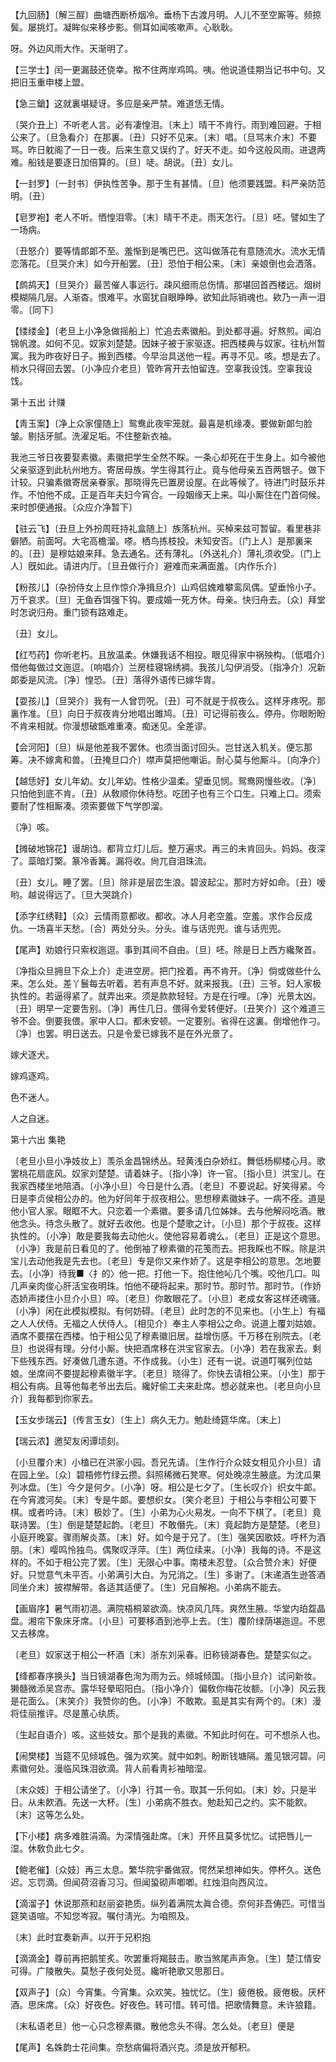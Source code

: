 <!-- { "loadSidebar": true } -->
【九回肠】〔解三酲〕曲塘西断桥烟冷。垂杨下古渡月明。人儿不至空厮等。频掠鬓。屡挑灯。凝眸似来移步影。侧耳如闻咳嗽声。心耿耿。

呀。外边风雨大作。天渐明了。 

【三学士】闰一更漏鼓还侥幸。揿不住两岸鸡鸣。咦。他说道佳期当记书中句。又把旧玉重申楼上盟。

【急三鎗】这就裏堪疑讶。多应是亲严禁。难道恁无情。

〔哭介丑上〕不听老人言。必有凄惶泪。〔末上〕晴干不肯行。雨到难回避。于相公来了。〔旦急看介〕在那裏。〔丑〕只好不见来。〔末〕唱。〔旦骂末介末〕不要骂。昨日躭阁了一日一夜。后来生意又误约了。好天不走。如今这般风雨。进退两难。船钱是要逐日加倍算的。〔旦〕唗。胡说。〔丑〕女儿。 

【一封罗】〔一封书〕伊执性苦争。那于生有甚情。〔旦〕他须要践盟。料严亲防范明。〔丑〕 

【皂罗袍】老人不听。恓惶泪零。〔末〕晴干不走。雨天怎行。〔旦〕呸。譬如生了一场病。

〔丑怒介〕要等情郞郞不至。羞惭到是嘴巴巴。这叫做落花有意随流水。流水无情恋落花。〔旦哭介末〕如今开船罢。〔丑〕恐怕于相公来。〔末〕亲娘倒也会洒落。 

【鹧鸪天】〔旦哭介〕最苦催人事远行。疎风细雨总伤情。那堪回首西楼远。烟树模糊隔几层。人渐杳。恨难平。水窗犹自眼睁睁。欲知此际销魂也。欸乃一声一泪零。〔同下〕 

【缕缕金】〔老旦上小净急做摇船上〕忙追去素徽船。到处都寻遍。好熬煎。闻泊锦帆渡。如何不见。奴家刘楚楚。因妹子被于家驱逐。把西楼典与奴家。往杭州暂寓。我为昨夜好日子。搬到西楼。今早治具送他一程。再寻不见。咳。想是去了。梢水只得回去罢。〔小净应介老旦〕管昨宵开去怕留连。空辜我设饯。空辜我设饯。 

第十五出
计赚

【靑玉案】〔净上众家僮随上〕鸳鸯此夜牢笼就。最喜是机缘凑。要做新郞匀脸皱。剔括牙腻。洗濯足垢。不住整新衣袖。

我池三爷日夜要娶素徽。素徽把学生全然不睬。一条心却死在于生身上。如今被他父亲驱逐到此杭州地方。寄居母族。学生得其行止。竟与他母亲五百两银子。做下计较。只骗素徽寄居亲眷家。那晓得先已置房设屋。在此等候了。待进门时鼓乐并作。不怕他不成。正是百年夫妇今宵合。一段姻缘天上来。叫小厮住在门首伺候。来时卽便通报。〔众应介净暂下〕 

【驻云飞】〔丑旦上外扮周旺持礼盒随上〕族落杭州。买棹来兹可暂留。看里巷非僻陋。前面呵。大宅高檐溜。嗏。栖鸟拣枝投。未知安否。〔门上人〕是那裏来的。〔丑〕是穆姑娘来拜。急去通名。还有薄礼。〔外送礼介〕薄礼须收受。〔门上人〕旣如此。请进内厅。〔旦丑做行介〕避难而来满面羞。〔内作乐介〕 

【粉孩儿】〔杂扮侍女上旦作惊介净揖旦介〕山鸡侣媿难攀鸾凤偶。望垂怜小子。万千哀求。〔旦〕无鱼呑饵强下钩。要成婚一死方休。母亲。快归舟去。〔众〕拜堂时怎说归舟。重门锁有路难走。

〔丑〕女儿。 

【红芍药】你听老朽。且放温柔。休嫌我话不相投。眼见得家中祸殃构。〔低唱介〕借他每做过文迤逗。〔响唱介〕兰房桂寝锦绣裯。我孩儿勾伊消受。〔指净介〕况新郞委是风流。〔净〕惶恐。〔丑〕落得外语传已嫁华胄。

【耍孩儿】〔旦哭介〕我有一人曾罚呪。〔丑〕可不就是于叔夜么。这样牙疼呪。那裏作准。〔旦〕向日于叔夜肯分地唱出雎鸠。〔丑〕可记得前夜么。停舟。你眼盼盼不肯来相就。你漫想破甑难重凑。痴迷见。全差谬。

【会河阳】〔旦〕纵是他差我不罢休。也须当面讨回头。岂甘送入机关。便忘那筹。决不嫁禽和兽。〔丑掩旦口介〕噤声莫把他嘲诟。耐心莫与他厮斗。〔向净介〕 

【越恁好】女儿年幼。女儿年幼。性格少温柔。望垂见悯。鸳鸯网慢些收。〔净〕只怕他到底不肯。〔丑〕从敎顺你休待愁。吃团子也有三个口生。只难上口。须索要耐了性相厮凑。须索要做下气学卽溜。

〔净〕咳。 

【摊破地锦花】谩胡诌。都背立灯儿后。整万遍求。再三的未肯回头。妈妈。夜深了。蘂暗灯檠。篆冷香篝。漏将收。尙兀自泪珠流。

〔丑〕女儿。睡了罢。〔旦〕除非是层峦生浪。碧波起尘。那时方好如命。〔丑〕嗳哟。越说得远了。〔旦大哭跳介〕 

【添字红绣鞋】〔众〕云情雨意都收。都收。冰人月老空羞。空羞。求作合反成仇。一场喜半天愁。〔合〕两处分头。分头。谁与话兜兜。谁与话兜兜。

【尾声】劝娘行只索权迤逗。事到其间不自由。〔旦〕呸。除是日上西方纔聚首。

〔净指众旦拥旦下众上介〕走进空房。把门拴着。再不肯开。〔净〕倘或做些什么来。怎么处。差丫鬟每去听着。若有声息不好。就来报我。〔丑〕三爷。妇人家极执性的。若逼得紧了。就弄出来。须是款款轻轻。方是在行哩。〔净〕光景太凶。〔丑〕明早一定要吿别。〔净〕再住几日。偎得令爱转便好。〔丑笑介〕这个难道三爷不会。倒要我偎。家中人口。都未安顿。一定要别。省得在这裏。倒增他作刁。〔净〕也罢。明日送去。只是令爱已嫁我不是在外光景了。 

嫁犬逐犬。

嫁鸡逐鸡。

色不迷人。

人之自迷。 

第十六出
集艳

〔老旦小旦小净妓妆上〕羡杀金昌锦绣丛。轻黄浅白杂娇红。舞低杨柳楼心月。歌罢桃花扇底风。奴家刘楚楚。请着妹子。〔指小净〕许一官。〔指小旦〕洪宝儿。在我家西楼坐地陪酒。〔小净小旦〕今日是什么酒。〔老旦〕不要说起。好笑得紧。今日是李贞侯相公办的。他为好同年于叔夜相公。思想穆素徽妹子。一病不痊。道是他小官人家。眼眶不大。只恋着一个素徽。要多请几位姊妹。去与他解闷吃酒。散他念头。待念头散了。就好去收他。也是个楚歌之计。〔小旦〕那个于叔夜。这样执性的。〔小净〕敢是要我每去动他火。使他容易着魂么。〔老旦〕正是这个意思。〔小净〕我是前日看见的了。他倒袖了穆素徽的花笺而去。把我睬也不睬。除是洪宝儿去动他我是先去也。〔老旦〕专是你又来作娇了。这是李相公的意思。怎地要去。〔小净〕待我■〈扌的〉他一把。打他一下。抱住他吣几个嘴。咬他几口。叫几声亲肉俊心肝活宝夜明珠。怕他不硬将起来。那时节。那时节。那时节。〔作娇态娇声搂住小旦介小旦〕啐。〔老旦〕你敢眼花了。〔小旦〕老成女客这样还魂骚。〔小净〕闲在此模拟模拟。有何妨碍。〔老旦〕此时怎的不见来也。〔小生上〕有福之人人伏侍。无福之人伏侍人。〔相见介〕奉主人李相公之命。说道上覆刘姑娘。酒席不要摆在西楼。怕于相公见了穆素徽旧居。益增伤感。千万移在别院去。〔老旦〕也说得有理。分付小厮。快把酒席移在洪宝官家去。〔小净〕若在我家去。剩下些残东西。好凑做几遭东道。不作成我。〔小生〕还有一说。说道叮嘱列位姑娘。坐席间不要提起穆素徽半字。〔老旦〕晓得了。你快去请相公来。〔小生〕那于相公有病。且等他每老爷出去后。纔好偷工夫来赴席。想必就来也。〔老旦向小旦介〕我每都到你家去。 

【玉女步瑞云】〔传言玉女〕〔生上〕病久无力。勉赴绮筵华席。〔末上〕 

【瑞云浓】邀契友闲谭顷刻。

〔小旦覆介末〕小榼已在洪家小园。吾兄先请。〔生作行介众妓女相见介小旦〕请在园上坐。〔众〕碧梧修竹绿云攒。斜照稀微石凳寒。何处晚凉生腋底。为沈瓜果列冰盘。〔生〕今夕是何夕。〔小净〕呀。相公是七夕了。〔生长叹介〕织女牛郞。在今宵渡河矣。〔末〕专是牛郞。要想织女。〔笑介老旦〕于相公与李相公可要下棋。或者吟诗。〔末〕极妙了。〔生〕小弟为心火易发。一向不下棋了。〔老旦〕竟联诗罢。〔生〕倒是楚楚起韵。〔老旦〕不敢僭先。〔末〕竟起韵方是楚楚。〔老旦〕小庭开晚宴。骤雨解炎蒸。〔末〕好。如今是于兄了。〔生〕强笑因歌妓。呼杯为酒朋。〔末〕嘤鸣怜独鸟。偶聚叹浮萍。〔生〕两位续来。〔小净〕我每的诗。不是这样的。不如于相公完了罢。〔生〕无限心中事。南楼未忍登。〔众合赞介末〕好便好。只觉意气未平否。小弟满引大白。为兄消之。〔生〕多谢了。〔末递酒生逊答酒同坐介末〕披襟解带。各适其适便了。〔生〕兄自解袍。小弟病不能去。 

【画眉序】暑气雨初浥。满院梧桐翠欲滴。快凉风几阵。爽然生腋。华堂内珀盌晶盘。湘帘下象床牙席。〔小旦〕可要移酒到池亭上去。〔生〕覆阶绿荫堪迤逗。不思又去移席。

〔老旦〕奴家送于相公一杯酒〔末〕浙东刘采春。旧称镜湖春色。楚楚实似之。 

【绛都春序换头】当日镜湖春色洵为雨为云。倾城倾国。〔指小旦介〕试问新妆。獭髓微添吴宫赤。露华轻晕昭阳白。〔指小净介〕偏敎你梅花妆额。〔小净〕风云我是花面么。〔末笑介〕我赞你的色。〔小净〕不敢欺。虱是其实有两个的。〔末〕漫将佳丽推评。尽是蕙心纨质。

〔生起自语介〕咳。这些妓女。那个是我的素徽。不知此时何在。可不想杀人也。 

【闹樊楼】当筵不见倾城色。强为欢笑。就中如刺。盼断钱塘隔。羞见银河碧。问素徽何处。漫临风珠泪欲滴。背人前看靑衫袖暗湿。

〔末众妓〕于相公请坐了。〔小净〕行其一令。取其一乐何如。〔末〕妙。只是半日。从未飮酒。先送一大杯。〔生〕小弟病不胜衣。勉赴知己之约。实不能飮。〔末〕这等怎么处。 

【下小楼】病多难胜涓滴。为深情强赴席。〔末〕开怀且莫多忧忆。试把唇儿一湿。休敎负此七夕。

【鲍老催】〔众妓〕再三太息。繁华院宇番做寂。愕然呆想神如失。停杯久。送色迟。忘罚滴。但闻荷沼香习习。但闻蛩砌声喞喞。红烛泪向西风泣。

【滴溜子】休说那燕和赵丽姿艳质。纵列着满院太眞合德。奈何非吾俦匹。可惜当筵笑语喧。不知您岑寂。嘱付淸光。为咱照及。

〔末〕此时宜奏新声。以开于兄积抱 

【滴滴金】尊前再把鹅笙炙。吹罢重将羯鼓击。歌当煞尾声声急。〔生〕楚江情安可得。广陵散失。莫愁子夜何处觅。纔听艳歌又思那日。

【双声子】〔众〕今宵集。今宵集。众欢笑。独忧忆。〔生〕疲倦极。疲倦极。厌杯酒。思床席。〔众〕好夜色。好夜色。转可惜。转可惜。把歌情舞意。未许狼籍。

〔末私语老旦〕他一心只念穆素徽。散他念头不得。怎么处。〔老旦〕便是 

【尾声】名姝韵士花间集。奈愁病偏将酒兴克。须是放开郁积。

